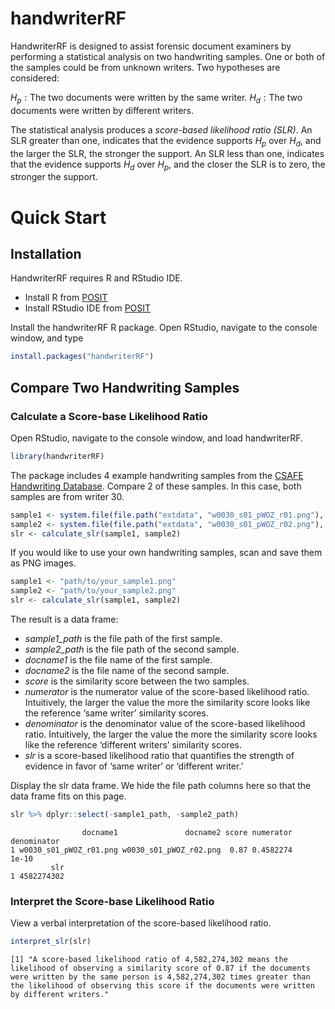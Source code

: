 # handwriterRF


HandwriterRF is designed to assist forensic document examiners by
performing a statistical analysis on two handwriting samples. One or
both of the samples could be from unknown writers. Two hypotheses are
considered:

*H*<sub>*p*</sub> : The two documents were written by the same writer.
*H*<sub>*d*</sub> : The two documents were written by different writers.

The statistical analysis produces a *score-based likelihood ratio
(SLR)*. An SLR greater than one, indicates that the evidence supports
*H*<sub>*p*</sub> over *H*<sub>*d*</sub>, and the larger the SLR, the
stronger the support. An SLR less than one, indicates that the evidence
supports *H*<sub>*d*</sub> over *H*<sub>*p*</sub>, and the closer the
SLR is to zero, the stronger the support.

# Quick Start

## Installation

HandwriterRF requires R and RStudio IDE.

-   Install R from [POSIT](https://posit.co/download/rstudio-desktop/)
-   Install RStudio IDE from
    [POSIT](https://posit.co/download/rstudio-desktop/)

Install the handwriterRF R package. Open RStudio, navigate to the
console window, and type

``` r
install.packages("handwriterRF")
```

## Compare Two Handwriting Samples

### Calculate a Score-base Likelihood Ratio

Open RStudio, navigate to the console window, and load handwriterRF.

``` r
library(handwriterRF)
```

The package includes 4 example handwriting samples from the [CSAFE
Handwriting Database](https://forensicstats.org/handwritingdatabase/).
Compare 2 of these samples. In this case, both samples are from writer
30.

``` r
sample1 <- system.file(file.path("extdata", "w0030_s01_pWOZ_r01.png"), package = "handwriterRF")
sample2 <- system.file(file.path("extdata", "w0030_s01_pWOZ_r02.png"), package = "handwriterRF")
slr <- calculate_slr(sample1, sample2)
```

If you would like to use your own handwriting samples, scan and save
them as PNG images.

``` r
sample1 <- "path/to/your_sample1.png"
sample2 <- "path/to/your_sample2.png"
slr <- calculate_slr(sample1, sample2)
```

The result is a data frame:

-   *sample1_path* is the file path of the first sample.
-   *sample2_path* is the file path of the second sample.
-   *docname1* is the file name of the first sample.
-   *docname2* is the file name of the second sample.
-   *score* is the similarity score between the two samples.
-   *numerator* is the numerator value of the score-based likelihood
    ratio. Intuitively, the larger the value the more the similarity
    score looks like the reference ‘same writer’ similarity scores.
-   *denominator* is the denominator value of the score-based likelihood
    ratio. Intuitively, the larger the value the more the similarity
    score looks like the reference ‘different writers’ similarity
    scores.
-   *slr* is a score-based likelihood ratio that quantifies the strength
    of evidence in favor of ‘same writer’ or ‘different writer.’

Display the slr data frame. We hide the file path columns here so that
the data frame fits on this page.

``` r
slr %>% dplyr::select(-sample1_path, -sample2_path)
```

                    docname1               docname2 score numerator denominator
    1 w0030_s01_pWOZ_r01.png w0030_s01_pWOZ_r02.png  0.87 0.4582274       1e-10
             slr
    1 4582274302

### Interpret the Score-base Likelihood Ratio

View a verbal interpretation of the score-based likelihood ratio.

``` r
interpret_slr(slr)
```

    [1] "A score-based likelihood ratio of 4,582,274,302 means the likelihood of observing a similarity score of 0.87 if the documents were written by the same person is 4,582,274,302 times greater than the likelihood of observing this score if the documents were written by different writers."
